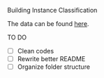Building Instance Classification

The data can be found [here](https://drive.google.com/drive/folders/1Vv88ccd2ThRw1Q_Detko4ZGf2DZTfoFY?usp=sharing).

TO DO

- [ ] Clean codes
- [ ] Rewrite better README
- [ ] Organize folder structure